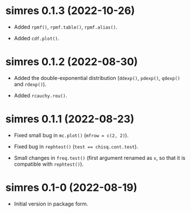 # simres 0.1.3 (2022-10-26)

* Added  `rpmf()`, `rpmf.table()`, `rpmf.alias()`. 

* Added  `cdf.plot()`.


# simres 0.1.2 (2022-08-30)

* Added the double-exponential distribution 
  (`ddexp()`, `pdexp()`, `qdexp()` and `rdexp()`).
  
* Added `rcauchy.rou()`. 


# simres 0.1.1 (2022-08-23)

* Fixed small bug in `mc.plot()`
  (`mfrow = c(2, 2)`).

* Fixed bug in `rephtest()` 
  (`test == chisq.cont.test`).
  
* Small changes in `freq.test()`
  (first argument renamed as `x`, so that it is compatible with `rephtest()`).


# simres 0.1-0 (2022-08-19) 

* Initial version in package form.
  
